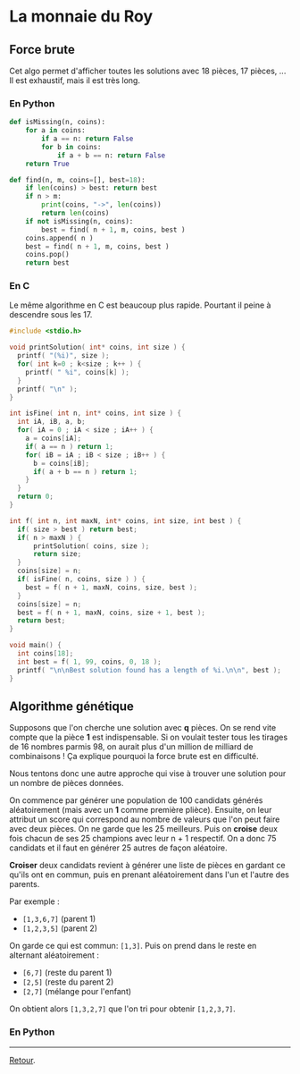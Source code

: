 # La monnaie du Roy

## Force brute

Cet algo permet d'afficher toutes les solutions avec 18 pièces, 17 pièces, ...
Il est exhaustif, mais il est très long.

### En Python

``` python
def isMissing(n, coins):
	for a in coins:
		if a == n: return False
		for b in coins:
			if a + b == n: return False
	return True

def find(n, m, coins=[], best=18):
	if len(coins) > best: return best
	if n > m:
		print(coins, "->", len(coins))
		return len(coins)
	if not isMissing(n, coins):
		best = find( n + 1, m, coins, best )
	coins.append( n )
	best = find( n + 1, m, coins, best )
	coins.pop()
	return best
```

### En C

Le même algorithme en C est beaucoup plus rapide. Pourtant il peine à descendre sous les 17.

```C
#include <stdio.h>

void printSolution( int* coins, int size ) {
  printf( "(%i)", size );
  for( int k=0 ; k<size ; k++ ) {
    printf( " %i", coins[k] );
  }
  printf( "\n" );
}

int isFine( int n, int* coins, int size ) {
  int iA, iB, a, b;
  for( iA = 0 ; iA < size ; iA++ ) {
    a = coins[iA];
    if( a == n ) return 1;
    for( iB = iA ; iB < size ; iB++ ) {
      b = coins[iB];
      if( a + b == n ) return 1;
    }
  }
  return 0;
}

int f( int n, int maxN, int* coins, int size, int best ) {
  if( size > best ) return best;
  if( n > maxN ) {
      printSolution( coins, size );
      return size;
  }
  coins[size] = n;
  if( isFine( n, coins, size ) ) {
    best = f( n + 1, maxN, coins, size, best );
  }
  coins[size] = n;
  best = f( n + 1, maxN, coins, size + 1, best );
  return best;
}

void main() {
  int coins[18];
  int best = f( 1, 99, coins, 0, 18 );
  printf( "\n\nBest solution found has a length of %i.\n\n", best );
}
```

## Algorithme génétique

Supposons que l'on cherche une solution avec __q__ pièces.
On se rend vite compte que la pièce __1__ est indispensable.
Si on voulait tester tous les tirages de 16 nombres parmis 98, on aurait plus d'un million de milliard de combinaisons ! Ça explique pourquoi la force brute est en difficulté.

Nous tentons donc une autre approche qui vise à trouver une solution pour un nombre de pièces données.

On commence par générer une population de 100 candidats générés aléatoirement (mais avec un __1__ comme première plièce). Ensuite, on leur attribut un score qui correspond au nombre de valeurs que l'on peut faire avec deux pièces. On ne garde que les 25 meilleurs. Puis on __croise__ deux fois chacun de ses 25 champions avec leur n + 1 respectif.
On a donc 75 candidats et il faut en générer 25 autres de façon aléatoire.

__Croiser__ deux candidats revient à générer une liste de pièces en gardant ce qu'ils ont en commun,
puis en prenant aléatoirement dans l'un et l'autre des parents.

Par exemple :
* `[1,3,6,7]` (parent 1)
* `[1,2,3,5]` (parent 2)

On garde ce qui est commun: `[1,3]`. Puis on prend dans le reste en alternant aléatoirement :
* `[6,7]` (reste du parent 1)
* `[2,5]` (reste du parent 2)
* `[2,7]` (mélange pour l'enfant)

On obtient alors `[1,3,2,7]` que l'on tri pour obtenir `[1,2,3,7]`.

### En Python

----
[Retour](README.md).
